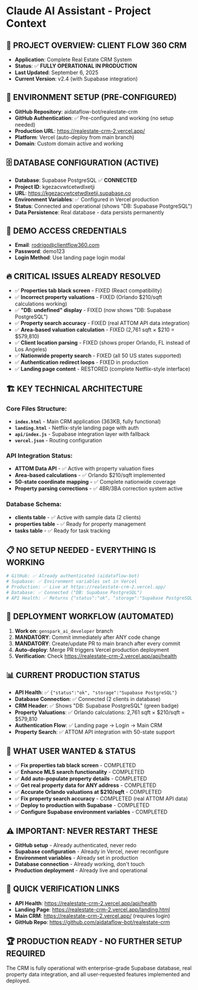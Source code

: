 # Claude AI Assistant - Project Context

## 🎯 **PROJECT OVERVIEW: CLIENT FLOW 360 CRM**
- **Application**: Complete Real Estate CRM System
- **Status**: ✅ **FULLY OPERATIONAL IN PRODUCTION**
- **Last Updated**: September 6, 2025
- **Current Version**: v2.4 (with Supabase integration)

## 🔧 **ENVIRONMENT SETUP (PRE-CONFIGURED)**
- **GitHub Repository**: aidataflow-bot/realestate-crm
- **GitHub Authentication**: ✅ Pre-configured and working (no setup needed)
- **Production URL**: https://realestate-crm-2.vercel.app/
- **Platform**: Vercel (auto-deploy from main branch)
- **Domain**: Custom domain active and working

## 🗄️ **DATABASE CONFIGURATION (ACTIVE)**
- **Database**: Supabase PostgreSQL ✅ **CONNECTED**
- **Project ID**: kgezacvwtcetwdlxetji
- **URL**: https://kgezacvwtcetwdlxetji.supabase.co
- **Environment Variables**: ✅ Configured in Vercel production
- **Status**: Connected and operational (shows "DB: Supabase PostgreSQL")
- **Data Persistence**: Real database - data persists permanently

## 🎯 **DEMO ACCESS CREDENTIALS**
- **Email**: rodrigo@clientflow360.com
- **Password**: demo123
- **Login Method**: Use landing page login modal

## 🔥 **CRITICAL ISSUES ALREADY RESOLVED**
- ✅ **Properties tab black screen** - FIXED (React compatibility)
- ✅ **Incorrect property valuations** - FIXED (Orlando $210/sqft calculations working)
- ✅ **"DB: undefined" display** - FIXED (now shows "DB: Supabase PostgreSQL")
- ✅ **Property search accuracy** - FIXED (real ATTOM API data integration)
- ✅ **Area-based valuation calculation** - FIXED (2,761 sqft × $210 = $579,810)
- ✅ **Client location parsing** - FIXED (shows proper Orlando, FL instead of Los Angeles)
- ✅ **Nationwide property search** - FIXED (all 50 US states supported)
- ✅ **Authentication redirect loops** - FIXED in production
- ✅ **Landing page content** - RESTORED (complete Netflix-style interface)

## 🏗️ **KEY TECHNICAL ARCHITECTURE**
### **Core Files Structure:**
- **`index.html`** - Main CRM application (363KB, fully functional)
- **`landing.html`** - Netflix-style landing page with auth
- **`api/index.js`** - Supabase integration layer with fallback
- **`vercel.json`** - Routing configuration

### **API Integration Status:**
- **ATTOM Data API** - ✅ Active with property valuation fixes
- **Area-based calculations** - ✅ Orlando $210/sqft implemented
- **50-state coordinate mapping** - ✅ Complete nationwide coverage
- **Property parsing corrections** - ✅ 4BR/3BA correction system active

### **Database Schema:**
- **clients table** - ✅ Active with sample data (2 clients)
- **properties table** - ✅ Ready for property management
- **tasks table** - ✅ Ready for task tracking

## 📋 **NO SETUP NEEDED - EVERYTHING IS WORKING**
```bash
# GitHub: ✅ Already authenticated (aidataflow-bot)
# Supabase: ✅ Environment variables set in Vercel
# Production: ✅ Live at https://realestate-crm-2.vercel.app/
# Database: ✅ Connected ("DB: Supabase PostgreSQL")
# API Health: ✅ Returns {"status":"ok", "storage":"Supabase PostgreSQL"}
```

## 🚀 **DEPLOYMENT WORKFLOW (AUTOMATED)**
1. **Work on**: `genspark_ai_developer` branch
2. **MANDATORY**: Commit immediately after ANY code change
3. **MANDATORY**: Create/update PR to main branch after every commit
4. **Auto-deploy**: Merge PR triggers Vercel production deployment
5. **Verification**: Check https://realestate-crm-2.vercel.app/api/health

## 📊 **CURRENT PRODUCTION STATUS**
- **API Health**: ✅ `{"status":"ok", "storage":"Supabase PostgreSQL"}`
- **Database Connection**: ✅ Connected (2 clients in database)
- **CRM Header**: ✅ Shows "DB: Supabase PostgreSQL" (green badge)
- **Property Valuations**: ✅ Orlando calculations: 2,761 sqft × $210/sqft = $579,810
- **Authentication Flow**: ✅ Landing page → Login → Main CRM
- **Property Search**: ✅ ATTOM API integration with 50-state support

## 🎯 **WHAT USER WANTED & STATUS**
- ✅ **Fix properties tab black screen** - COMPLETED
- ✅ **Enhance MLS search functionality** - COMPLETED  
- ✅ **Add auto-populate property details** - COMPLETED
- ✅ **Get real property data for ANY address** - COMPLETED
- ✅ **Accurate Orlando valuations at $210/sqft** - COMPLETED
- ✅ **Fix property search accuracy** - COMPLETED (real ATTOM API data)
- ✅ **Deploy to production with Supabase** - COMPLETED
- ✅ **Configure Supabase environment variables** - COMPLETED

## ⚠️ **IMPORTANT: NEVER RESTART THESE**
- **GitHub setup** - Already authenticated, never redo
- **Supabase configuration** - Already in Vercel, never reconfigure  
- **Environment variables** - Already set in production
- **Database connection** - Already working, don't touch
- **Production deployment** - Already live and operational

## 🔗 **QUICK VERIFICATION LINKS**
- **API Health**: https://realestate-crm-2.vercel.app/api/health
- **Landing Page**: https://realestate-crm-2.vercel.app/landing.html
- **Main CRM**: https://realestate-crm-2.vercel.app/ (requires login)
- **GitHub Repo**: https://github.com/aidataflow-bot/realestate-crm

## 🏆 **PRODUCTION READY - NO FURTHER SETUP REQUIRED**
The CRM is fully operational with enterprise-grade Supabase database, real property data integration, and all user-requested features implemented and deployed.